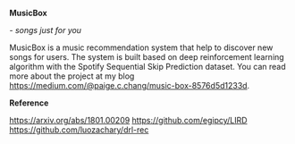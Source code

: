 **MusicBox** 

*- songs just for you*

MusicBox is a music recommendation system that help to discover new songs for users. The system is built based on deep reinforcement learning algorithm with the Spotify Sequential Skip Prediction dataset. You can read more about the project at my blog https://medium.com/@paige.c.chang/music-box-8576d5d1233d.

**Reference**

https://arxiv.org/abs/1801.00209
https://github.com/egipcy/LIRD
https://github.com/luozachary/drl-rec
